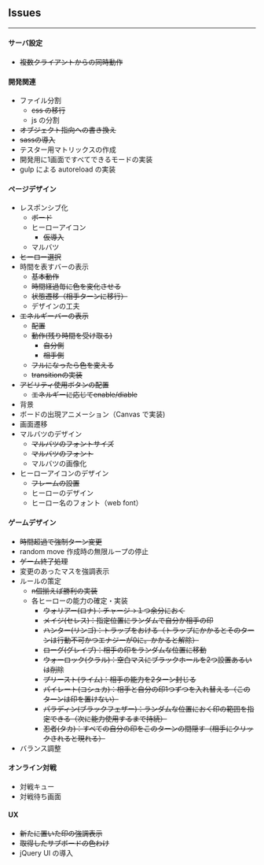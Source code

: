 ## Issues
---

#### サーバ設定
* ~~複数クライアントからの同時動作~~

#### 開発関連
* ファイル分割
  * ~~css の移行~~
  * js の分割
* ~~オブジェクト指向への書き換え~~
* ~~sassの導入~~
* テスター用マトリックスの作成
* 開発用に1画面ですべてできるモードの実装
* gulp による autoreload の実装

#### ページデザイン
* レスポンシブ化
  * ~~ボード~~
  * ヒーローアイコン
    * ~~仮導入~~
  * マルバツ
* ~~ヒーロー選択~~
* 時間を表すバーの表示
  * ~~基本動作~~
  * ~~時間経過毎に色を変化させる~~
  * ~~状態遷移（相手ターンに移行）~~
  * デザインの工夫
* ~~エネルギーバーの表示~~
  * ~~配置~~
  * ~~動作(残り時間を受け取る)~~
    * ~~自分側~~
    * ~~相手側~~
  * ~~フルになったら色を変える~~
  * ~~transitionの実装~~
* ~~アビリティ使用ボタンの配置~~
  * ~~エネルギーに応じてenable/diable~~
* 背景
* ボードの出現アニメーション（Canvas で実装)
* 画面遷移
* マルバツのデザイン
  * ~~マルバツのフォントサイズ~~
  * ~~マルバツのフォント~~
  * マルバツの画像化
* ヒーローアイコンのデザイン
  * ~~フレームの設置~~
  * ヒーローのデザイン
  * ヒーロー名のフォント（web font）

#### ゲームデザイン
* ~~時間超過で強制ターン変更~~
* random move 作成時の無限ループの停止
* ~~ゲーム終了処理~~
* 変更のあったマスを強調表示
* ルールの策定
  * ~~n個揃えば勝利の実装~~
  * 各ヒーローの能力の確定・実装
    * ~~ウォリアー(ロナ)：チャージ→１つ余分におく~~
    * ~~メイジ(セレス)：指定位置にランダムで自分か相手の印~~
    * ~~ハンター(リンゴ)：トラップをおける（トラップにかかるとそのターンは行動不可かつエナジーが0に。かかると解除）~~
    * ~~ローグ(グレイブ)：相手の印をランダムな位置に移動~~
    * ~~ウォーロック(クラル)：空白マスにブラックホールを2つ設置あるいは削除~~
    * ~~プリースト(ライム)：相手の能力を2ターン封じる~~
    * ~~パイレート(コシュカ)：相手と自分の印1つずつを入れ替える（このターンは印を置けない）~~
    * ~~パラディン(ブラックフェザー)：ランダムな位置におく印の範囲を指定できる（次に能力使用するまで持続）~~
    * ~~忍者(タカ)：すべての自分の印をこのターンの間隠す（相手にクリックされると現れる）~~
* バランス調整


#### オンライン対戦 
* 対戦キュー
* 対戦待ち画面



#### UX
* ~~新たに置いた印の強調表示~~
* ~~取得したサブボードの色わけ~~
* jQuery UI の導入
